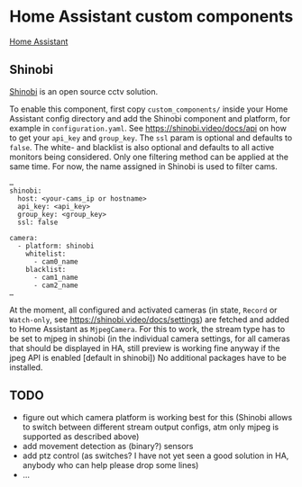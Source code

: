 # Home Assistant custom components

[Home Assistant](https://home-assistant.io/)

## Shinobi

[Shinobi](https://shinobi.video/) is an open source cctv solution. 

To enable this component, first copy `custom_components/` inside your Home Assistant config directory and add the Shinobi component and platform, for example in `configuration.yaml`. See https://shinobi.video/docs/api on how to get your `api_key` and `group_key`. The `ssl` param is optional and defaults to `false`. The white- and blacklist is also optional and defaults to all active monitors being considered. Only one filtering method can be applied at the same time. For now, the name assigned in Shinobi is used to filter cams.

```
…
shinobi:
  host: <your-cams_ip or hostname>
  api_key: <api_key>
  group_key: <group_key>
  ssl: false

camera:
  - platform: shinobi
    whitelist: 
      - cam0_name
    blacklist: 
      - cam1_name
      - cam2_name
…
```

At the moment, all configured and activated cameras (in state, `Record` or `Watch-only`, see https://shinobi.video/docs/settings) are fetched and added to Home Assistant as `MjpegCamera`. For this to work, the stream type has to be set to mjpeg in shinobi (in the individual camera settings, for all cameras that should be displayed in HA, still preview is working fine anyway if the jpeg API is enabled [default in shinobi])
No additional packages have to be installed. 

## TODO

- figure out which camera platform is working best for this (Shinobi allows to switch between different stream output configs, atm only mjpeg is supported as described above)
- add movement detection as (binary?) sensors
- add ptz control (as switches? I have not yet seen a good solution in HA, anybody who can help please drop some lines)
- …

